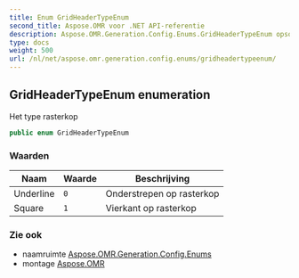```yaml
---
title: Enum GridHeaderTypeEnum
second_title: Aspose.OMR voor .NET API-referentie
description: Aspose.OMR.Generation.Config.Enums.GridHeaderTypeEnum opsomming. Het type rasterkop
type: docs
weight: 500
url: /nl/net/aspose.omr.generation.config.enums/gridheadertypeenum/
---
```

## GridHeaderTypeEnum enumeration

Het type rasterkop

```csharp
public enum GridHeaderTypeEnum
```

### Waarden

| Naam | Waarde | Beschrijving |
| --- | --- | --- |
| Underline | `0` | Onderstrepen op rasterkop |
| Square | `1` | Vierkant op rasterkop |

### Zie ook

* naamruimte [Aspose.OMR.Generation.Config.Enums](../../aspose.omr.generation.config.enums/)
* montage [Aspose.OMR](../../)


